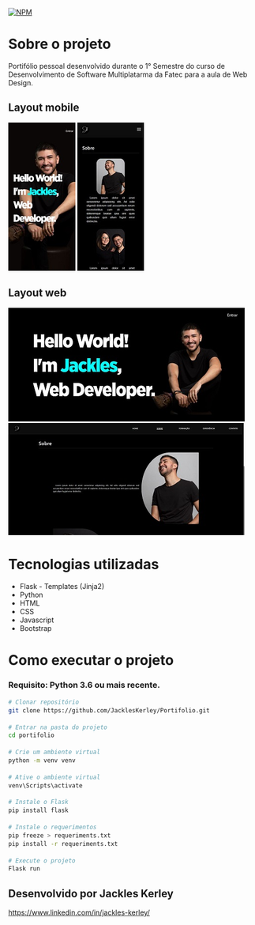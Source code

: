 
[![NPM](https://img.shields.io/npm/l/react)](https://github.com/JacklesKerley/Portifolio/blob/main/LICENSE)

# Sobre o projeto

Portifólio pessoal desenvolvido durante o 1° Semestre do curso de Desenvolvimento de Software Multiplatarma da Fatec para a aula de Web Design.

## Layout mobile

![Mobile 1](https://github.com/JacklesKerley/Portifolio/blob/main/app/static/assets/home-mobile.JPG)
![Mobile 1](https://github.com/JacklesKerley/Portifolio/blob/main/app/static/assets/base-template-mobile.JPG)

## Layout web

![Web 1](https://github.com/JacklesKerley/Portifolio/blob/main/app/static/assets/home.JPG)
![Web 2](https://github.com/JacklesKerley/Portifolio/blob/main/app/static/assets/base-template.JPG)

# Tecnologias utilizadas

- Flask - Templates (Jinja2)
- Python
- HTML
- CSS
- Javascript
- Bootstrap

# Como executar o projeto

### Requisito: Python 3.6 ou mais recente.

```bash
# Clonar repositório
git clone https://github.com/JacklesKerley/Portifolio.git

# Entrar na pasta do projeto
cd portifolio

# Crie um ambiente virtual
python -m venv venv

# Ative o ambiente virtual
venv\Scripts\activate

# Instale o Flask
pip install flask

# Instale o requerimentos
pip freeze > requeriments.txt
pip install -r requeriments.txt

# Execute o projeto
Flask run
```

## Desenvolvido por Jackles Kerley

https://www.linkedin.com/in/jackles-kerley/



